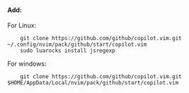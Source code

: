 #### Add: 

For Linux:
```
    git clone https://github.com/github/copilot.vim.git ~/.config/nvim/pack/github/start/copilot.vim
    sudo luarocks install jsregexp
```

For windows: 
```
    git clone https://github.com/github/copilot.vim.git $HOME/AppData/Local/nvim/pack/github/start/copilot.vim
```


